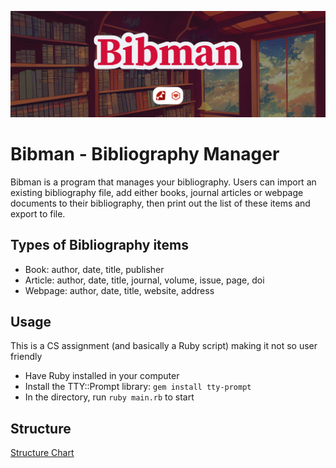 ![Project Banner](Bibman.png)

# Bibman - Bibliography Manager

Bibman is a program that manages your bibliography. Users can import an existing bibliography file, add either books, journal articles or webpage documents to their bibliography, then print out the list of these items and export to file.

## Types of Bibliography items

- Book: author, date, title, publisher
- Article: author, date, title, journal, volume, issue, page, doi
- Webpage: author, date, title, website, address

## Usage

This is a CS assignment (and basically a Ruby script) making it not so user friendly

- Have Ruby installed in your computer
- Install the TTY::Prompt library: `gem install tty-prompt`
- In the directory, run `ruby main.rb` to start

## Structure

[Structure Chart](structure-chart.pdf)
